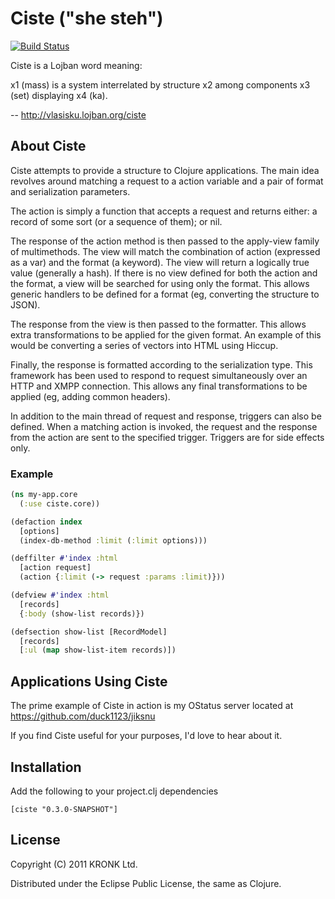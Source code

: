 # Ciste ("she steh")

[![Build Status](https://secure.travis-ci.org/duck1123/ciste.png)](http://travis-ci.org/duck1123/ciste)

Ciste is a Lojban word meaning:

x1 (mass) is a system interrelated by structure x2 among components x3
(set) displaying x4 (ka).

-- http://vlasisku.lojban.org/ciste

## About Ciste

Ciste attempts to provide a structure to Clojure applications. The
main idea revolves around matching a request to a action variable and
a pair of format and serialization parameters.

The action is simply a function that accepts a request and returns
either: a record of some sort (or a sequence of them); or nil.

The response of the action method is then passed to the apply-view
family of multimethods. The view will match the combination of action
(expressed as a var) and the format (a keyword). The view will return
a logically true value (generally a hash). If there is no view defined
for both the action and the format, a view will be searched for using
only the format. This allows generic handlers to be defined for a
format (eg, converting the structure to JSON).

The response from the view is then passed to the formatter. This
allows extra transformations to be applied for the given format. An
example of this would be converting a series of vectors into HTML
using Hiccup.

Finally, the response is formatted according to the serialization
type. This framework has been used to respond to request
simultaneously over an HTTP and XMPP connection. This allows any final
transformations to be applied (eg, adding common headers).

In addition to the main thread of request and response, triggers can
also be defined. When a matching action is invoked, the request and
the response from the action are sent to the specified
trigger. Triggers are for side effects only.

### Example

``` clojure
(ns my-app.core
  (:use ciste.core))

(defaction index
  [options]
  (index-db-method :limit (:limit options)))

(deffilter #'index :html
  [action request]
  (action {:limit (-> request :params :limit)}))

(defview #'index :html
  [records]
  {:body (show-list records)})

(defsection show-list [RecordModel]
  [records]
  [:ul (map show-list-item records)])
```

## Applications Using Ciste

The prime example of Ciste in action is my OStatus server located at
https://github.com/duck1123/jiksnu

If you find Ciste useful for your purposes, I'd love to hear about it.


## Installation

Add the following to your project.clj dependencies

    [ciste "0.3.0-SNAPSHOT"]

## License

Copyright (C) 2011 KRONK Ltd.

Distributed under the Eclipse Public License, the same as Clojure.
